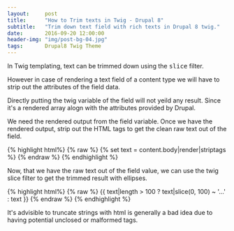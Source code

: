 ```yaml
---
layout:     post
title:      "How to Trim texts in Twig - Drupal 8"
subtitle:   "Trim down text field with rich texts in Drupal 8 twig."
date:       2016-09-20 12:00:00
header-img: "img/post-bg-04.jpg"
tags:       Drupal8 Twig Theme
---
```

In Twig templating, text can be trimmed down using the <kbd>slice</kbd> filter.

However in case of rendering a text field of a content type we will have to strip out the attributes of the field data.

Directly putting the twig variable of the field will not yeild any result. Since it's a rendered array alogn with the attributes provided by Drupal.

We need the rendered output from the field variable. Once we have the rendered output, strip out the HTML tags to get the clean raw text out of the field.

{% highlight html%}
{% raw %}
{% set text = content.body|render|striptags %}
{% endraw %}
{% endhighlight %}

Now, that we have the raw text out of the field value, we can use the twig slice filter to get the trimmed result with ellipses.

{% highlight html%}
{% raw %}
{{ text|length > 100 ? text|slice(0, 100) ~ '...' : text }}
{% endraw %}
{% endhighlight %}

It's advisible to truncate strings with html is generally a bad idea due to having potential unclosed or malformed tags.
